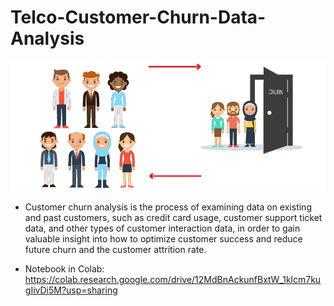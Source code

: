 # Telco-Customer-Churn-Data-Analysis

<img src="image.png">

* Customer churn analysis is the process of examining data on existing and past customers, such as credit card usage, customer support ticket data, and other types of customer interaction data, in order to gain valuable insight into how to optimize customer success and reduce future churn and the customer attrition rate.

* Notebook in Colab: https://colab.research.google.com/drive/12MdBnAckunfBxtW_1klcm7kugIivDi5M?usp=sharing
